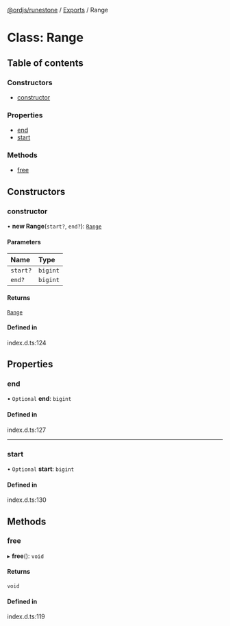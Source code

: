 [@ordjs/runestone](../README.md) / [Exports](../modules.md) / Range

# Class: Range

## Table of contents

### Constructors

- [constructor](Range.md#constructor)

### Properties

- [end](Range.md#end)
- [start](Range.md#start)

### Methods

- [free](Range.md#free)

## Constructors

### constructor

• **new Range**(`start?`, `end?`): [`Range`](Range.md)

#### Parameters

| Name | Type |
| :------ | :------ |
| `start?` | `bigint` |
| `end?` | `bigint` |

#### Returns

[`Range`](Range.md)

#### Defined in

index.d.ts:124

## Properties

### end

• `Optional` **end**: `bigint`

#### Defined in

index.d.ts:127

___

### start

• `Optional` **start**: `bigint`

#### Defined in

index.d.ts:130

## Methods

### free

▸ **free**(): `void`

#### Returns

`void`

#### Defined in

index.d.ts:119
